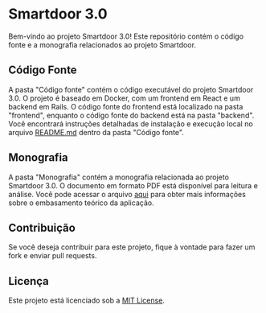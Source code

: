 # Smartdoor 3.0

Bem-vindo ao projeto Smartdoor 3.0! Este repositório contém o código fonte e a monografia relacionados ao projeto Smartdoor.

## Código Fonte

A pasta "Código fonte" contém o código executável do projeto Smartdoor 3.0. O projeto é baseado em Docker, com um frontend em React e um backend em Rails. O código fonte do frontend está localizado na pasta "frontend", enquanto o código fonte do backend está na pasta "backend". Você encontrará instruções detalhadas de instalação e execução local no arquivo [README.md](Código%20fonte/README.md) dentro da pasta "Código fonte".

## Monografia

A pasta "Monografia" contém a monografia relacionada ao projeto Smartdoor 3.0. O documento em formato PDF está disponível para leitura e análise. Você pode acessar o arquivo [aqui](Monografia/Smartdoor_Monografia.pdf) para obter mais informações sobre o embasamento teórico da aplicação.

## Contribuição

Se você deseja contribuir para este projeto, fique à vontade para fazer um fork e enviar pull requests.

## Licença

Este projeto está licenciado sob a [MIT License](LICENSE).
